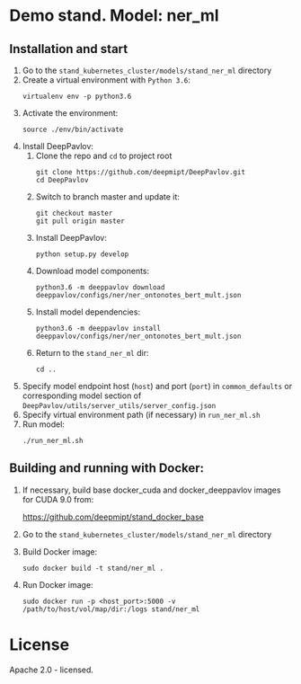 # Demo stand. Model: ner_ml

## Installation and start
1. Go to the `stand_kubernetes_cluster/models/stand_ner_ml` directory
2. Create a virtual environment with `Python 3.6`:
    ```
    virtualenv env -p python3.6
    ```
3. Activate the environment:
    ```
    source ./env/bin/activate
    ```
4. Install DeepPavlov:
    1. Clone the repo and `cd` to project root
        ```
        git clone https://github.com/deepmipt/DeepPavlov.git
        cd DeepPavlov
        ```
    2. Switch to branch master and update it:
        ```
        git checkout master
        git pull origin master
        ```
    3. Install DeepPavlov:
        ```
        python setup.py develop
        ```
    4. Download model components:
        ```
        python3.6 -m deeppavlov download deeppavlov/configs/ner/ner_ontonotes_bert_mult.json
        ```
    5. Install model dependencies:
        ```
        python3.6 -m deeppavlov install deeppavlov/configs/ner/ner_ontonotes_bert_mult.json
        ```
    6. Return to the `stand_ner_ml` dir:
        ```
        cd ..
        ```
5. Specify model endpoint host (`host`) and port (`port`) in `common_defaults` or corresponding model section of `DeepPavlov/utils/server_utils/server_config.json`
6. Specify virtual environment path (if necessary) in `run_ner_ml.sh`
7. Run model:
    ```
    ./run_ner_ml.sh
    ```

## Building and running with Docker:
1. If necessary, build base docker_cuda and docker_deeppavlov images for CUDA 9.0 from:

   https://github.com/deepmipt/stand_docker_base
  
2. Go to the `stand_kubernetes_cluster/models/stand_ner_ml` directory

3. Build Docker image:
   ```
   sudo docker build -t stand/ner_ml .
   ```
4. Run Docker image:
   ```
   sudo docker run -p <host_port>:5000 -v /path/to/host/vol/map/dir:/logs stand/ner_ml
   ```

# License

Apache 2.0 - licensed.